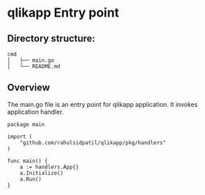 # qlikapp Entry point

## Directory structure:
```
cmd
│   ├── main.go
│   └── README.md

```

## Overview

The main.go file is an entry point for qlikapp application. It invokes application handler.
```
package main

import (
	"github.com/rahulsidpatil/qlikapp/pkg/handlers"
)

func main() {
	a := handlers.App{}
	a.Initialize()
	a.Run()
}

```
